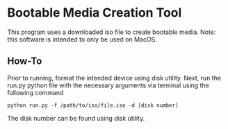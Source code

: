 # Bootable Media Creation Tool

This program uses a downloaded iso file to create bootable media. Note: this software is intended to only be used on MacOS. 

## How-To

Prior to running, format the intended device using disk utility. Next, run the run.py python file with the necessary arguments via terminal using the following command

```
python run.py -f /path/to/iso/file.iso -d [disk number]
```

The disk number can be found using disk utility.
